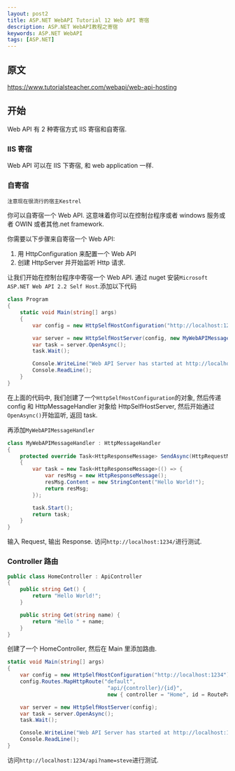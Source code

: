 ```yaml
---
layout: post2
title: ASP.NET WebAPI Tutorial 12 Web API 寄宿
description: ASP.NET WebAPI教程之寄宿
keywords: ASP.NET WebAPI
tags: [ASP.NET]
---
```


## 原文

https://www.tutorialsteacher.com/webapi/web-api-hosting

## 开始

Web API 有 2 种寄宿方式 IIS 寄宿和自寄宿.

### IIS 寄宿

Web API 可以在 IIS 下寄宿, 和 web application 一样.

### 自寄宿

```text
注意现在很流行的宿主Kestrel
```

你可以自寄宿一个 Web API. 这意味着你可以在控制台程序或者 windows 服务或者 OWIN 或者其他.net framework.

你需要以下步骤来自寄宿一个 Web API:

1. 用 HttpConfiguration 来配置一个 Web API
2. 创建 HttpServer 并开始监听 Http 请求.

让我们开始在控制台程序中寄宿一个 Web API. 通过 nuget 安装`Microsoft ASP.NET Web API 2.2 Self Host`.添加以下代码

```c#
class Program
{
    static void Main(string[] args)
    {
        var config = new HttpSelfHostConfiguration("http://localhost:1234");

        var server = new HttpSelfHostServer(config, new MyWebAPIMessageHandler());
        var task = server.OpenAsync();
        task.Wait();

        Console.WriteLine("Web API Server has started at http://localhost:1234");
        Console.ReadLine();
    }
}
```

在上面的代码中, 我们创建了一个`HttpSelfHostConfiguration`的对象, 然后传递 config 和 HttpMessageHandler 对象给 HttpSelfHostServer, 然后开始通过`OpenAsync()`开始监听, 返回 task.

再添加`MyWebAPIMessageHandler`

```C#
class MyWebAPIMessageHandler : HttpMessageHandler
{
    protected override Task<HttpResponseMessage> SendAsync(HttpRequestMessage request, System.Threading.CancellationToken cancellationToken)
    {
        var task = new Task<HttpResponseMessage>(() => {
            var resMsg = new HttpResponseMessage();
            resMsg.Content = new StringContent("Hello World!");
            return resMsg;
        });

        task.Start();
        return task;
    }
}
```

输入 Request, 输出 Response. 访问`http://localhost:1234/`进行测试.

### Controller 路由

```c#
public class HomeController : ApiController
{
    public string Get() {
        return "Hello World!";
    }

    public string Get(string name) {
        return "Hello " + name;
    }
}
```

创建了一个 HomeController, 然后在 Main 里添加路由.

```c#
static void Main(string[] args)
{
    var config = new HttpSelfHostConfiguration("http://localhost:1234");
    config.Routes.MapHttpRoute("default",
                                "api/{controller}/{id}",
                                new { controller = "Home", id = RouteParameter.Optional });

    var server = new HttpSelfHostServer(config);
    var task = server.OpenAsync();
    task.Wait();

    Console.WriteLine("Web API Server has started at http://localhost:1234");
    Console.ReadLine();
}
```

访问`http://localhost:1234/api?name=steve`进行测试.
